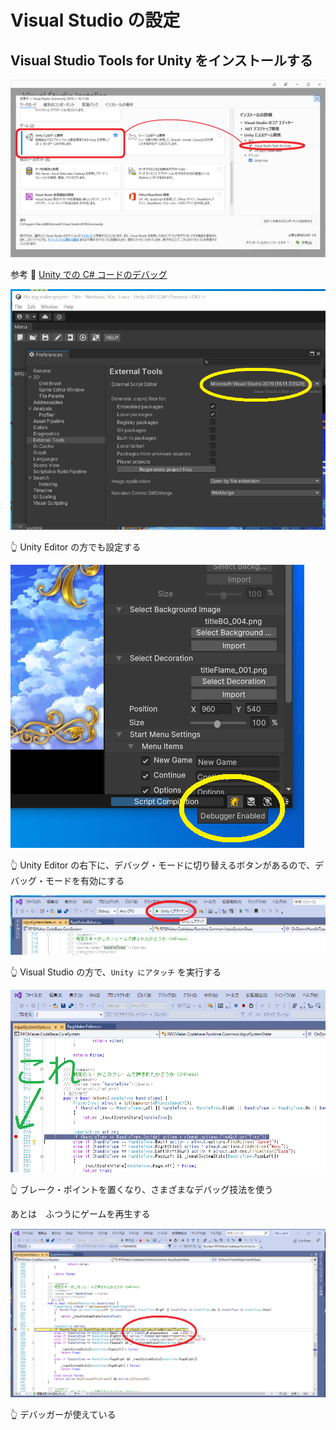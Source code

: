 # Visual Studio の設定

## Visual Studio Tools for Unity をインストールする

![Visual Studio Tools for Unity](./img/202305__rpgmu__10-2248-VSInstaller-o1o0.png)  

参考 📖 [Unity での C# コードのデバッグ](https://docs.unity3d.com/ja/2020.3/Manual/ManagedCodeDebugging.html)  

![Unity Editor > External Tools](./img/202305__rpgmu__10-2258-ExternalTools-o2o0.png)  

👆 Unity Editor の方でも設定する  

![Unity Editor > Debug Mode](./img/202305__rpgmu__10-2306-DebugMode-o2o0.png)  

👆 Unity Editor の右下に、デバッグ・モードに切り替えるボタンがあるので、デバッグ・モードを有効にする  

![Visual Studio > Attach to Unity](./img/202305__rpgmu__10-2318-AttachToUnity-o2o0.png)  

👆 Visual Studio の方で、`Unity にアタッチ` を実行する  

![Visual Studio > Break Point](./img/202305__rpgmu__10-2322-BreakPoint-o2o0.png)  

👆 ブレーク・ポイントを置くなり、さまざまなデバッグ技法を使う  

あとは　ふつうにゲームを再生する  

![Unity Editor > Debug](./img/202305__rpgmu__10-2328-Debug-o2o0.png)  

👆 デバッガーが使えている  

